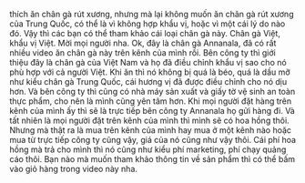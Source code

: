 thích ăn chân gà rút xương, nhưng mà lại không muốn ăn chân gà rút xương của Trung Quốc, có thể là vì không hợp khẩu vị, hoặc vì một cái lý do nào đó. Vậy thì các bạn có thể tham khảo cái loại chân gà này. Chân gà Việt, khẩu vị Việt. Mời mọi người nha. Ok, đây là chân gà Annanala, đã có rất nhiều video ăn chân gà này trên kênh của mình rồi. Bên công ty thì giới thiệu đây là chân gà của Việt Nam và họ đã điều chỉnh khẩu vị sao cho nó phù hợp với cả người Việt. Khi ăn thì nó không bị quá là béo, quá là dầu mỡ như kiểu chân gà Trung Quốc, cái hương vị đã được điều chỉnh cho nó dịu hơn. Và bên công ty thì cũng có nhà máy sản xuất và giấy tờ vệ sinh an toàn thực phẩm, cho nên là mình cũng yên tâm hơn. Khi mọi người đặt hàng trên kênh của mình ấy thì sẽ là trực tiếp bên công ty Annanala họ gửi hàng đi. Và tất nhiên là mọi người đặt trên kênh của mình thì mình sẽ có hoa hồng thôi. Nhưng mà thật ra là mua trên kênh của mình hay mua ở một kênh nào hoặc mua từ trực tiếp công ty cũng vậy, giá của nó cũng như vậy thôi. Cái phí hoa hồng mà trả cho mình thì nó cũng như kiểu phí marketing, phí chạy quảng cáo thôi. Bạn nào mà muốn tham khảo thông tin về sản phẩm thì có thể bấm vào giỏ hàng trong video này nha.